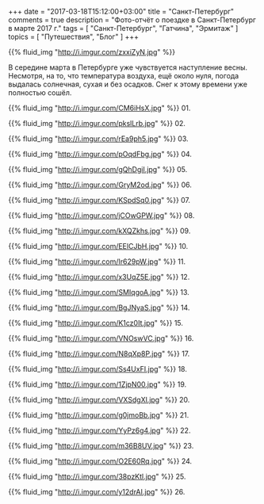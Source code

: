 +++
date = "2017-03-18T15:12:00+03:00"
title = "Санкт-Петербург"
comments = true
description = "Фото-отчёт о поездке в Санкт-Петербург в марте 2017 г."
tags = [ "Санкт-Петербург", "Гатчина", "Эрмитаж" ]
topics = [ "Путешествия", "Блог" ]
+++

{{% fluid_img "http://i.imgur.com/zxxiZyN.jpg" %}}

В середине марта в Петербурге уже чувствуется наступление весны. Несмотря, на то, что температура воздуха, ещё около нуля, погода выдалась солнечная, сухая и без осадков. Снег к этому времени уже полностью сошёл. 

<!--more-->

{{% fluid_img "http://i.imgur.com/CM6iHsX.jpg" %}}
01.

{{% fluid_img "http://i.imgur.com/pkslLrb.jpg" %}}
02.

{{% fluid_img "http://i.imgur.com/rEa9ph5.jpg" %}}
03.

{{% fluid_img "http://i.imgur.com/pOqdFbg.jpg" %}}
04.

{{% fluid_img "http://i.imgur.com/gQhDgiI.jpg" %}}
05.

{{% fluid_img "http://i.imgur.com/GryM2od.jpg" %}}
06.

{{% fluid_img "http://i.imgur.com/KSpdSq0.jpg" %}}
07.

{{% fluid_img "http://i.imgur.com/jCOwGPW.jpg" %}}
08.

{{% fluid_img "http://i.imgur.com/kXQZkhs.jpg" %}}
09.

{{% fluid_img "http://i.imgur.com/EElCJbH.jpg" %}}
10.

{{% fluid_img "http://i.imgur.com/Ir629pW.jpg" %}}
11.

{{% fluid_img "http://i.imgur.com/x3UqZ5E.jpg" %}}
12.

{{% fluid_img "http://i.imgur.com/SMIqgoA.jpg" %}}
13.

{{% fluid_img "http://i.imgur.com/BgJNyaS.jpg" %}}
14.

{{% fluid_img "http://i.imgur.com/K1cz0It.jpg" %}}
15.

{{% fluid_img "http://i.imgur.com/VNOswVC.jpg" %}}
16.

{{% fluid_img "http://i.imgur.com/N8qXp8P.jpg" %}}
17.

{{% fluid_img "http://i.imgur.com/Ss4UxFI.jpg" %}}
18.

{{% fluid_img "http://i.imgur.com/1ZjpN00.jpg" %}}
19.

{{% fluid_img "http://i.imgur.com/VXSdgXl.jpg" %}}
20.

{{% fluid_img "http://i.imgur.com/g0jmoBb.jpg" %}}
21.

{{% fluid_img "http://i.imgur.com/YyPz6g4.jpg" %}}
22.

{{% fluid_img "http://i.imgur.com/m36B8UV.jpg" %}}
23.

{{% fluid_img "http://i.imgur.com/O2E60Rq.jpg" %}}
24.

{{% fluid_img "http://i.imgur.com/38pzKtl.jpg" %}}
25.

{{% fluid_img "http://i.imgur.com/y12drAI.jpg" %}}
26.
